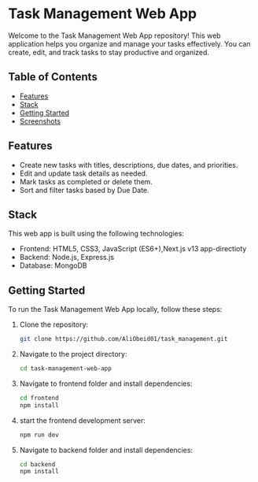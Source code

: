 # Task Management Web App

Welcome to the Task Management Web App repository! This web application helps you organize and manage your tasks effectively. You can create, edit, and track tasks to stay productive and organized.

## Table of Contents
- [Features](#features)
- [Stack](#stack)
- [Getting Started](#getting-started)
- [Screenshots](#screenshots)

## Features
- Create new tasks with titles, descriptions, due dates, and priorities.
- Edit and update task details as needed.
- Mark tasks as completed or delete them.
- Sort and filter tasks based by Due Date.

## Stack
This web app is built using the following technologies:
- Frontend: HTML5, CSS3, JavaScript (ES6+),Next.js v13 app-directioty
- Backend: Node.js, Express.js
- Database: MongoDB

## Getting Started
To run the Task Management Web App locally, follow these steps:

1. Clone the repository:
   ```sh
   git clone https://github.com/AliObeid01/task_management.git
2. Navigate to the project directory:
   ```sh
   cd task-management-web-app
3. Navigate to frontend folder and install dependencies:
   ```sh
   cd frontend
   npm install
4. start the frontend development server:
   ```sh
   npm run dev
5. Navigate to backend folder and install dependencies:
   ```sh
   cd backend
   npm install 
